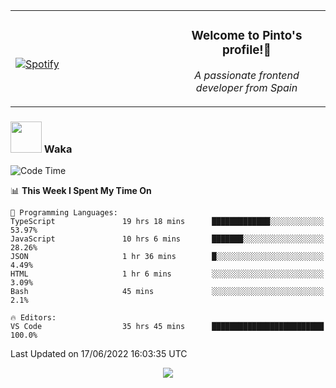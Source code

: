 <table width="100%" align="center"> 
  <tr>
  <td width="50%">
      
&nbsp; <br> [![Spotify](https://novatorem-zeta-rust.vercel.app/api/spotify)](https://open.spotify.com/user/novatorem-zeta-rust)

  </td>
  <td width="50%">
    <h3 align="center">Welcome to Pinto's profile!👋</h3>
    <p align="center"><em>A passionate frontend developer from Spain</em></p>
  </td>
  </table>

### <img src="https://media.giphy.com/media/VgCDAzcKvsR6OM0uWg/giphy.gif" width="50"> Waka

  <!--START_SECTION:waka-->
![Code Time](http://img.shields.io/badge/Code%20Time-542%20hrs%201%20min-blue)

📊 **This Week I Spent My Time On** 

```text
💬 Programming Languages: 
TypeScript               19 hrs 18 mins      █████████████░░░░░░░░░░░░   53.97% 
JavaScript               10 hrs 6 mins       ███████░░░░░░░░░░░░░░░░░░   28.26% 
JSON                     1 hr 36 mins        █░░░░░░░░░░░░░░░░░░░░░░░░   4.49% 
HTML                     1 hr 6 mins         ░░░░░░░░░░░░░░░░░░░░░░░░░   3.09% 
Bash                     45 mins             ░░░░░░░░░░░░░░░░░░░░░░░░░   2.1%

🔥 Editors: 
VS Code                  35 hrs 45 mins      █████████████████████████   100.0%

```


 Last Updated on 17/06/2022 16:03:35 UTC
<!--END_SECTION:waka-->

<div align="center">
<img src="https://github-readme-stats-gilt-tau.vercel.app/api/top-langs/?username=pinto-hub&layout=compact&theme=dracula" />
</div>
